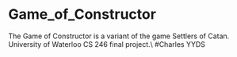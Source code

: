 # Game_of_Constructor
The Game of Constructor is a variant of the game Settlers of Catan. University of Waterloo CS 246 final project.\\
#Charles YYDS
